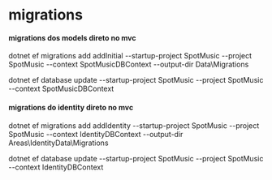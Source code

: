 # migrations


#### migrations dos models direto no mvc
dotnet ef migrations add addInitial --startup-project SpotMusic --project SpotMusic --context SpotMusicDBContext --output-dir Data\Migrations

dotnet ef database update --startup-project SpotMusic --project SpotMusic --context SpotMusicDBContext


#### migrations do identity direto no mvc
dotnet ef migrations add addIdentity --startup-project SpotMusic --project SpotMusic --context IdentityDBContext --output-dir Areas\IdentityData\Migrations

dotnet ef database update --startup-project SpotMusic --project SpotMusic --context IdentityDBContext
